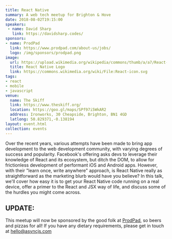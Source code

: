 ```yaml
---
title: React Native
summary: A web tech meetup for Brighton & Hove
date: 2018-08-02T19:15:00
speakers: 
 - name: David Sharp
   link: https://davidsharp.codes/
sponsors:
- name: ProdPad
  link: https://www.prodpad.com/about-us/jobs/
  logo: /img/sponsors/prodpad.png
image:
  url: https://upload.wikimedia.org/wikipedia/commons/thumb/a/a7/React-icon.svg/500px-React-icon.svg.png
  title: React Native Logo
  link: https://commons.wikimedia.org/wiki/File:React-icon.svg
tags:
- react
- mobile
- javascript
venue:
  name: The Skiff
  link: https://www.theskiff.org/
  location: https://goo.gl/maps/SPf97i5WkAR2
  address: Ironworks, 30 Cheapside, Brighton, BN1 4GD
  latlong: 50.829371,-0.138194
layout: event.html
collection: events
---
```


Over the recent years, various attempts have been made to bring app development to the web development community, with varying degrees of success and popularity. Facebook's offering asks devs to leverage their knowledge of React and its ecosystem, but ditch the DOM, to allow for frictionless development of performant iOS and Android apps. However, with their "learn once, write anywhere" approach, is React Native really as straightforward as the marketing blurb would have you believe? In this talk, we'll cover how easy it is to get your React Native code running on a real device, offer a primer to the React and JSX way of life, and discuss some of the hurdles you might come across.

## UPDATE:

This meetup will now be sponsored by the good folk at [ProdPad](http://www.prodpad.com/about-us/jobs/), so beers and pizzas for all! If you have any dietary requirements, please get in touch at <a href="mailto:hello@asyncjs.com">hello@asyncjs.com</a>
